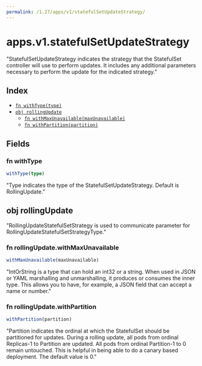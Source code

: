 ```yaml
---
permalink: /1.27/apps/v1/statefulSetUpdateStrategy/
---
```


# apps.v1.statefulSetUpdateStrategy

"StatefulSetUpdateStrategy indicates the strategy that the StatefulSet controller will use to perform updates. It includes any additional parameters necessary to perform the update for the indicated strategy."

## Index

* [`fn withType(type)`](#fn-withtype)
* [`obj rollingUpdate`](#obj-rollingupdate)
  * [`fn withMaxUnavailable(maxUnavailable)`](#fn-rollingupdatewithmaxunavailable)
  * [`fn withPartition(partition)`](#fn-rollingupdatewithpartition)

## Fields

### fn withType

```ts
withType(type)
```

"Type indicates the type of the StatefulSetUpdateStrategy. Default is RollingUpdate."

## obj rollingUpdate

"RollingUpdateStatefulSetStrategy is used to communicate parameter for RollingUpdateStatefulSetStrategyType."

### fn rollingUpdate.withMaxUnavailable

```ts
withMaxUnavailable(maxUnavailable)
```

"IntOrString is a type that can hold an int32 or a string.  When used in JSON or YAML marshalling and unmarshalling, it produces or consumes the inner type.  This allows you to have, for example, a JSON field that can accept a name or number."

### fn rollingUpdate.withPartition

```ts
withPartition(partition)
```

"Partition indicates the ordinal at which the StatefulSet should be partitioned for updates. During a rolling update, all pods from ordinal Replicas-1 to Partition are updated. All pods from ordinal Partition-1 to 0 remain untouched. This is helpful in being able to do a canary based deployment. The default value is 0."